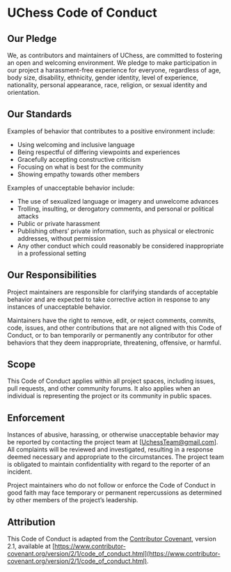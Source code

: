 # UChess Code of Conduct

## Our Pledge

We, as contributors and maintainers of UChess, are committed to fostering an open and welcoming environment. We pledge to make participation in our project a harassment-free experience for everyone, regardless of age, body size, disability, ethnicity, gender identity, level of experience, nationality, personal appearance, race, religion, or sexual identity and orientation.

## Our Standards

Examples of behavior that contributes to a positive environment include:

- Using welcoming and inclusive language
- Being respectful of differing viewpoints and experiences
- Gracefully accepting constructive criticism
- Focusing on what is best for the community
- Showing empathy towards other members

Examples of unacceptable behavior include:

- The use of sexualized language or imagery and unwelcome advances
- Trolling, insulting, or derogatory comments, and personal or political attacks
- Public or private harassment
- Publishing others’ private information, such as physical or electronic addresses, without permission
- Any other conduct which could reasonably be considered inappropriate in a professional setting

## Our Responsibilities

Project maintainers are responsible for clarifying standards of acceptable behavior and are expected to take corrective action in response to any instances of unacceptable behavior.

Maintainers have the right to remove, edit, or reject comments, commits, code, issues, and other contributions that are not aligned with this Code of Conduct, or to ban temporarily or permanently any contributor for other behaviors that they deem inappropriate, threatening, offensive, or harmful.

## Scope

This Code of Conduct applies within all project spaces, including issues, pull requests, and other community forums. It also applies when an individual is representing the project or its community in public spaces.

## Enforcement

Instances of abusive, harassing, or otherwise unacceptable behavior may be reported by contacting the project team at [UchessTeam@gmail.com]. All complaints will be reviewed and investigated, resulting in a response deemed necessary and appropriate to the circumstances. The project team is obligated to maintain confidentiality with regard to the reporter of an incident.

Project maintainers who do not follow or enforce the Code of Conduct in good faith may face temporary or permanent repercussions as determined by other members of the project’s leadership.

## Attribution

This Code of Conduct is adapted from the [Contributor Covenant](https://www.contributor-covenant.org), version 2.1, available at [https://www.contributor-covenant.org/version/2/1/code_of_conduct.html](https://www.contributor-covenant.org/version/2/1/code_of_conduct.html).
